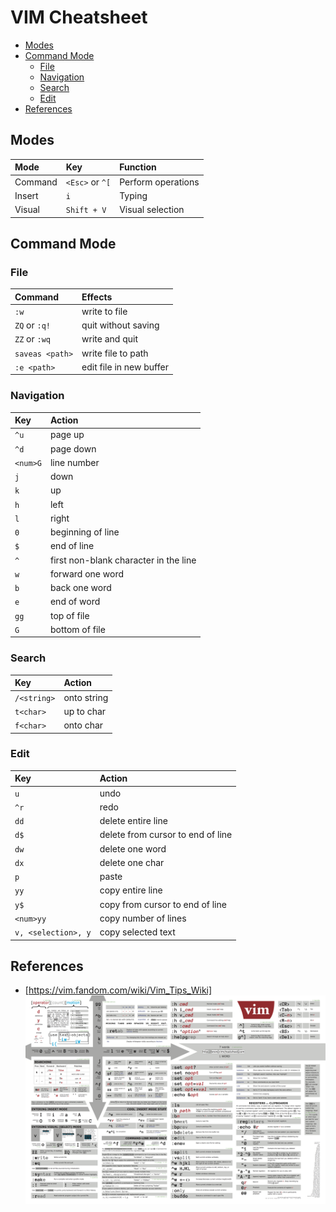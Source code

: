 # VIM Cheatsheet
* [Modes](#modes)
* [Command Mode](#command-mode)
  * [File](#file)
  * [Navigation](#navigation)
  * [Search](#search)
  * [Edit](#edit)
* [References](#references)

## Modes
| Mode | Key | Function
|:--   |:--     |:--
| Command | `<Esc>` or `^[` | Perform operations
| Insert | `i` | Typing
| Visual | `Shift + V` | Visual selection

## Command Mode
### File
| Command | Effects
|:--|:--
| `:w` | write to file
| `ZQ` or `:q!` | quit without saving
| `ZZ` or `:wq` | write and quit
| `saveas <path>` | write file to path
| `:e <path>` | edit file in new buffer

### Navigation
| Key | Action
|:--|:--
| `^u` | page up
| `^d` | page down
| `<num>G` | line number
| `j` | down
| `k` | up
| `h` | left
| `l` | right
| `0` | beginning of line
| `$` | end of line
| `^` | first non-blank character in the line
| `w` | forward one word
| `b` | back one word
| `e` | end of word
| `gg` | top of file
| `G` | bottom of file

### Search
| Key | Action
|:--|:--
| `/<string>` | onto string
| `t<char>` | up to char
| `f<char>` | onto char

### Edit
| Key | Action
|:--|:--
| `u` | undo
| `^r` | redo
| `dd` | delete entire line
| `d$` | delete from cursor to end of line
| `dw` | delete one word
| `dx` | delete one char
| `p` | paste
| `yy` | copy entire line
| `y$` | copy from cursor to end of line
| `<num>yy` | copy number of lines
| `v, <selection>, y` | copy selected text

## References
* [https://vim.fandom.com/wiki/Vim_Tips_Wiki]
![vimcheatsheet](https://github.com/mythspal/dev/raw/master/vim/vimcheatsheet.png)
